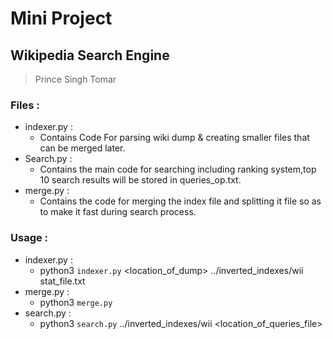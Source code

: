 # Mini Project

## Wikipedia Search Engine

>   Prince Singh Tomar

### Files : 
-   indexer.py :
    -   Contains Code For parsing wiki dump & creating smaller files that can be merged later.
-   Search.py :
    -   Contains the main code for searching including ranking system,top 10 search results will be stored in queries_op.txt.
-   merge.py :
    -   Contains the code for merging the index file and splitting it file so as to make it fast during search process.

### Usage :
-   indexer.py :
    -   python3 `indexer.py` <location_of_dump> ../inverted_indexes/wii stat_file.txt
-   merge.py :
    -   python3 `merge.py`
-   search.py :
    -   python3 `search.py` ../inverted_indexes/wii <location_of_queries_file>

